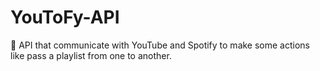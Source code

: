 # YouToFy-API
🚀 API that communicate with YouTube and Spotify to make some actions like pass a playlist from one to another.

